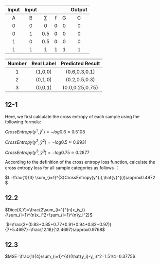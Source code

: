 | Input | Input |        |      |      | Output |
| :---: | :---: | :----: | :--: | :--: | :----: |
|   A   |   B   | $\sum$ |  f   |  G   |   C    |
|   0   |   0   |   0    |  0   |  0   |   0    |
|   0   |   1   |  0.5   |  0   |  0   |   0    |
|   1   |   0   |  0.5   |  0   |  0   |   0    |
|   1   |   1   |   1    |  1   |  1   |   1    |







| Number | Real Label | Predicted Result |
| :----: | :--------: | :--------------: |
|   1    |  (1,0,0)   |  (0.6,0.3,0.1)   |
|   2    |  (0,1,0)   |  (0.2,0.5,0.3)   |
|   3    |  (0,0,1)   | (0.0,0.25,0.75)  |

## 12-1

Here, we first calculate the cross entropy of each sample using the following formula: 

$CrossEntropy(y^{1},\hat{y}^{1})=-log0.6\approx0.5108$

$CrossEntropy(y^{2},\hat{y}^{2})=-log0.5\approx0.6931$

$CrossEntropy(y^{3},\hat{y}^{3})=-log0.75\approx0.2877$

According to the definition of the cross entropy loss function, calculate the cross entropy loss for all sample categories as follows ：

 $L=\frac{1}{3} \sum_{i=1}^{3}CrossEntropy(y^{i},\hat{y}^{i})\approx0.4972 $

## 12.2

$Dice(X,Y)=\frac{2\sum_{i=1}^{n}x_iy_i}{\sum_{i=1}^{n}x_i^2+\sum_{i=1}^{n}y_i^2}$

​					$=\frac{2*(0.83+0.85+0.77+0.91+0.94+0.82+0.97)}{7+5.4697}=\frac{12.18}{12.4697}\approx0.9768$



## 12.3

$MSE=\frac{1}{4}\sum_{i=1}^{4}(\hat{y_i}-y_i)^2=1.51/4=0.3775$











